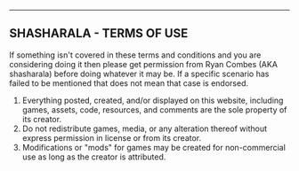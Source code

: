 ------------------------
SHASHARALA - TERMS OF USE
------------------------

If something isn't covered in these terms and conditions and you are considering doing it then please get permission from Ryan Combes (AKA shasharala) before doing whatever it may be. If a specific scenario has failed to be mentioned that does not mean that case is endorsed.

1. Everything posted, created, and/or displayed on this website, including games, assets, code, resources, and comments are the sole property of its creator.
2. Do not redistribute games, media, or any alteration thereof without express permission in license or from its creator.
3. Modifications or "mods" for games may be created for non-commercial use as long as the creator is attributed.